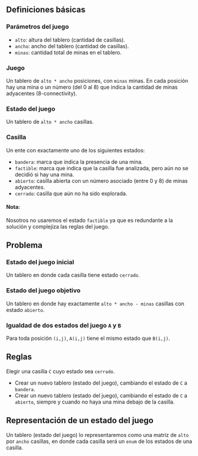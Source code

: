 ## Definiciones básicas ##

### Parámetros del juego ###

* `alto`: altura del tablero (cantidad de casillas).
* `ancho`: ancho del tablero (cantidad de casillas).
* `minas`: cantidad total de minas en el tablero.

### Juego ###

Un tablero de `alto * ancho` posiciones, con `minas` minas. En cada posición
hay una mina o un número (del 0 al 8) que indica la cantidad de minas
adyacentes (8-connectivity).

### Estado del juego ###

Un tablero de `alto * ancho` casillas.

### Casilla ###

Un ente con exactamente uno de los siguientes estados:

* `bandera`: marca que indica la presencia de una mina.
* `factible`: marca que indica que la casilla fue analizada, pero aún no se decidió si hay una mina.
* `abierto`: casilla abierta con un número asociado (entre 0 y 8) de minas adyacentes.
* `cerrado`: casilla que aún no ha sido explorada.

#### Nota:

Nosotros no usaremos el estado `factible` ya que es redundante a la solución
y complejiza las reglas del juego.

## Problema ##

### Estado del juego inicial ###

Un tablero en donde cada casilla tiene estado `cerrado`.

### Estado del juego objetivo ###

Un tablero en donde hay exactamente `alto * ancho - minas` casillas con estado `abierto`.

### Igualdad de dos estados del juego `A` y `B` ###

Para toda posición `(i,j)`, `A(i,j)` tiene el mismo estado que `B(i,j)`.

## Reglas ##

Elegir una casilla `C` cuyo estado sea `cerrado`.

* Crear un nuevo tablero (estado del juego), cambiando el estado de `C` a `bandera`.
* Crear un nuevo tablero (estado del juego), cambiando el estado de `C` a `abierto`,
  siempre y cuando no haya una mina debajo de la casilla.

## Representación de un estado del juego ##

Un tablero (estado del juego) lo representaremos como una matriz de `alto` por
`ancho` casillas, en donde cada casilla será un `enum` de los estados de una
casilla.

